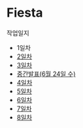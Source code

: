 # Fiesta

작업일지
- 1일차
- [2일차](https://velog.io/@wpdud94/Fiesta-%ED%94%84%EB%A1%9C%EC%A0%9D%ED%8A%B8-2%EC%9D%BC%EC%B0%A8)
- [3일차](https://velog.io/@wpdud94/Fiesta-3%EC%9D%BC%EC%B0%A8)
- [중간발표(6월 24일 수)](https://velog.io/@wpdud94/%EC%A4%91%EA%B0%84-%EB%B0%9C%ED%91%9C623)
- [4일차](https://velog.io/@wpdud94/Fiesta-%ED%94%84%EB%A1%9C%EC%A0%9D%ED%8A%B8-4%EC%9D%BC%EC%B0%A8)
- [5일차](https://velog.io/@wpdud94/Fiesta-%ED%94%84%EB%A1%9C%EC%A0%9D%ED%8A%B8-5%EC%9D%BC%EC%B0%A8)
- [6일차](https://velog.io/@wpdud94/Fiesta-%ED%94%84%EB%A1%9C%EC%A0%9D%ED%8A%B8-6%EC%9D%BC%EC%B0%A8)
- [7일차](https://velog.io/@wpdud94/Fiesta-%ED%94%84%EB%A1%9C%EC%A0%9D%ED%8A%B8-7%EC%9D%BC%EC%B0%A8)
- [8일차](https://velog.io/@wpdud94/Fieta-%ED%94%84%EB%A1%9C%EC%A0%9D%ED%8A%B8-8%EC%9D%BC%EC%B0%A8)